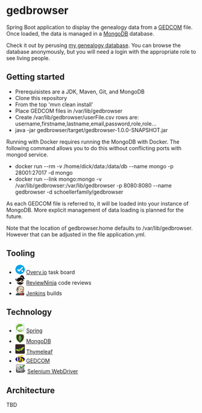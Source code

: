 # gedbrowser

Spring Boot application to display the genealogy data from a [GEDCOM](http://wiki-en.genealogy.net/GEDCOM) file. Once loaded, the data is managed in a [MongoDB](https://www.mongodb.org/) database.

Check it out by perusing [my genealogy database](http://www.schoellerfamily.org/gedbrowser/surnames?db=schoeller). You can browse the database anonymously, but you will need a login with the appropriate role to see living people.

## Getting started

* Prerequisistes are a JDK, Maven, Git, and MongoDB
* Clone this repository
* From the top 'mvn clean install'
* Place GEDCOM files in /var/lib/gedbrowser
* Create /var/lib/gedbrowser/userFile.csv rows are: username,firstname,lastname,email,password,role,role...
* java -jar gedbrowser/target/gedbrowser-1.0.0-SNAPSHOT.jar

Running with Docker requires running the MongoDB with Docker. The following command allows you to do this without conflicting ports with mongod service.

* docker run --rm -v /home/dick/data:/data/db --name mongo -p 28001:27017 -d mongo
* docker run --link mongo:mongo -v /var/lib/gedbrowser:/var/lib/gedbrowser -p 8080:8080 --name gedbrowser -d schoellerfamily/gedbrowser

As each GEDCOM file is referred to, it will be loaded into your instance of MongoDB. More explicit management
of data loading is planned for the future.

Note that the location of gedbrowser.home defaults to /var/lib/gedbrowser. However that can be adjusted in
the file application.yml.

## Tooling

* ![](overvio.png) [Overv.io](https://overv.io/workspace/dickschoeller/comfortable-seahorse/board/) task board
* ![](reviewninja-25.png) [ReviewNinja](https://app.review.ninja/dickschoeller/gedbrowser) code reviews
* ![](jenkins-25.png) [Jenkins](http://www.schoellerfamily.org/jenkins/) builds

## Technology

* ![](spring-25.png) [Spring](https://spring.io/)
* ![](mongodb-25.png) [MongoDB](https://www.mongodb.org/)
* ![](thymeleaf-25.png) [Thymeleaf](http://www.thymeleaf.org/)
* ![](genealogy-net-25.png) [GEDCOM](http://wiki-en.genealogy.net/GEDCOM)
* ![](selenium-25.png) [Selenium WebDriver](http://www.seleniumhq.org/projects/webdriver/)

## Architecture

TBD
